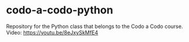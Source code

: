 # codo-a-codo-python
Repository for the Python class that belongs to the Codo a Codo course. Video: https://youtu.be/8eJxySkMfE4
